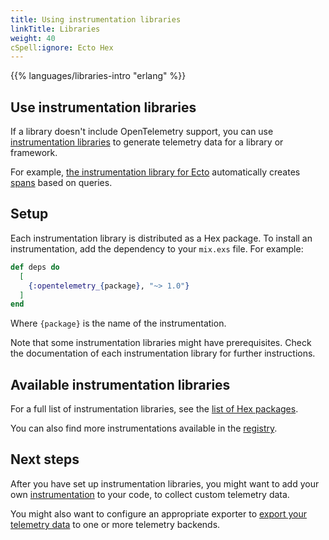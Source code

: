 ```yaml
---
title: Using instrumentation libraries
linkTitle: Libraries
weight: 40
cSpell:ignore: Ecto Hex
---
```


{{% languages/libraries-intro "erlang" %}}

## Use instrumentation libraries

If a library doesn't include OpenTelemetry support, you can use
[instrumentation libraries](/docs/specs/otel/glossary/#instrumentation-library)
to generate telemetry data for a library or framework.

For example,
[the instrumentation library for Ecto](https://github.com/open-telemetry/opentelemetry-erlang-contrib/tree/main/instrumentation/opentelemetry_ecto)
automatically creates [spans](/docs/concepts/signals/traces/#spans) based on
queries.

## Setup

Each instrumentation library is distributed as a Hex package. To install an
instrumentation, add the dependency to your `mix.exs` file. For example:

```elixir
def deps do
  [
    {:opentelemetry_{package}, "~> 1.0"}
  ]
end
```

Where `{package}` is the name of the instrumentation.

Note that some instrumentation libraries might have prerequisites. Check the
documentation of each instrumentation library for further instructions.

## Available instrumentation libraries

For a full list of instrumentation libraries, see the
[list of Hex packages](https://hex.pm/packages?search=opentelemetry&sort=recent_downloads).

You can also find more instrumentations available in the
[registry](/ecosystem/registry/?language=erlang&component=instrumentation).

## Next steps

After you have set up instrumentation libraries, you might want to add your own
[instrumentation](/docs/languages/erlang/instrumentation) to your code, to
collect custom telemetry data.

You might also want to configure an appropriate exporter to
[export your telemetry data](/docs/languages/erlang/exporters) to one or more
telemetry backends.
